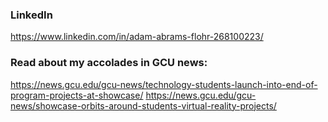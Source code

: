 ### LinkedIn
https://www.linkedin.com/in/adam-abrams-flohr-268100223/

### Read about my accolades in GCU news:
https://news.gcu.edu/gcu-news/technology-students-launch-into-end-of-program-projects-at-showcase/
https://news.gcu.edu/gcu-news/showcase-orbits-around-students-virtual-reality-projects/


